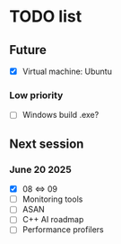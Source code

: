 # TODO list

## Future

- [x] Virtual machine: Ubuntu

### Low priority

- [ ] Windows build .exe?

## Next session

### June 20 2025

- [x] 08 <=> 09
- [ ] Monitoring tools
- [ ] ASAN
- [ ] C++ AI roadmap
- [ ] Performance profilers
